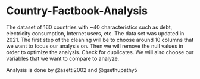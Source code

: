 # Country-Factbook-Analysis

The dataset of 160 countries with ~40 characteristics such as debt, electricity consumption, Internet users, etc. The data set was updated in 2021. The first step of the cleaning will be to choose around 10 columns that we want to focus our analysis on. Then we will remove the null values in order to optimize the analysis. Check for duplicates. We will also choose our variables that we want to compare to analyze.

Analysis is done by @asetti2002 and @gsethupathy5
